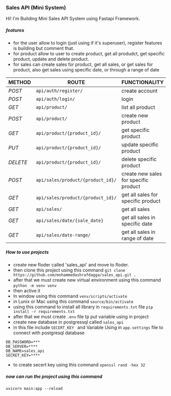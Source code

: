 ### Sales API (Mini System)

Hi! I'm Building Mini Sales API System using Fastapi Framework.

##### features

- for the user allow to login (just using if it's superuser), register features is building but comment that.
- for product allow to user to create product, get all produdct, get specific product, update and delete product.
- for sales can create sales for product, get all sales, or get sales for product,
  also get sales using specific date, or through a range of date

| METHOD   | ROUTE                             | FUNCTIONALITY                         |
| -------- | --------------------------------- | ------------------------------------- |
| _POST_   | `api/auth/register/`              | create account                        |
| _POST_   | `api/auth/login/`                 | login                                 |
| _GET_    | `api/product/`                    | list all product                      |
| _POST_   | `api/product/`                    | create new product                    |
| _GET_    | `api/product/{product_id}/`       | get specific product                  |
| _PUT_    | `api/product/{product_id}/`       | update specific product               |
| _DELETE_ | `api/product/{product_id}/`       | delete specific product               |
| _POST_   | `api/sales/product/{product_id}/` | create new sales for specific product |
| _GET_    | `api/sales/product/{product_id}/` | get all sales for specific product    |
| _GET_    | `api/sales/`                      | get all sales                         |
| _GET_    | `api/sales/date/{sale_date}`      | get all sales in specific date        |
| _GET_    | `api/sales/date-range/`           | get all sales in range of date        |



#####  How to use projects
-  create new floder called 'sales_api' and move to floder.
- then clone this project using this command
```git clone https://github.com/mohammedashrafdagga/sales_api.git .```
- after that we must create new virtual environment using this command
```python -m venv venv```
- then active it
-  In window using this command ```venv/scripts/activate```
- in Lunix or Mac using this command ```source/bin/activate```
- using this command to install all library in `requirements.txt` file ```pip install -r requirements.txt```
- after that we must create `.env` file tp put variable using in project
- create new database in postgressql called `sales_api`
- in this file include `SECERT_KEY ` and Variable Using in `app.settings` file to connect with postgresql database
```DB_USERNAME=***
DB_PASSWORD=***
DB_SERVER=****
DB_NAME=sales_api
SECRET_KEY=****
```
- to create secert key using this command `openssl rand -hex 32` 
##### now can run the project using this command
`uvicorn main:app --reload `
